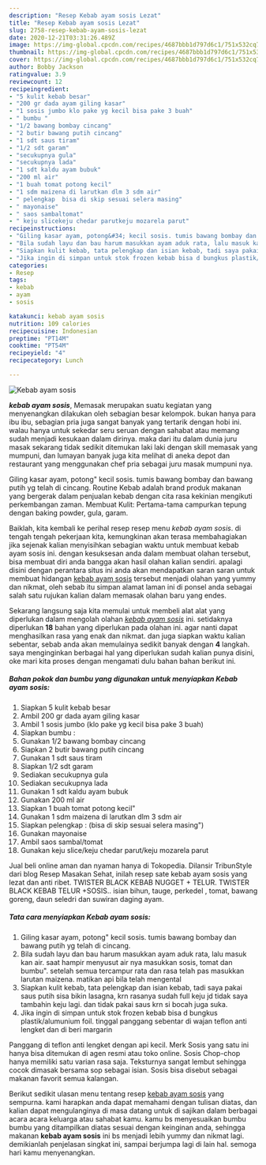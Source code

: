 ```yaml
---
description: "Resep Kebab ayam sosis Lezat"
title: "Resep Kebab ayam sosis Lezat"
slug: 2758-resep-kebab-ayam-sosis-lezat
date: 2020-12-21T03:31:26.489Z
image: https://img-global.cpcdn.com/recipes/4687bbb1d797d6c1/751x532cq70/kebab-ayam-sosis-foto-resep-utama.jpg
thumbnail: https://img-global.cpcdn.com/recipes/4687bbb1d797d6c1/751x532cq70/kebab-ayam-sosis-foto-resep-utama.jpg
cover: https://img-global.cpcdn.com/recipes/4687bbb1d797d6c1/751x532cq70/kebab-ayam-sosis-foto-resep-utama.jpg
author: Bobby Jackson
ratingvalue: 3.9
reviewcount: 12
recipeingredient:
- "5 kulit kebab besar"
- "200 gr dada ayam giling kasar"
- "1 sosis jumbo klo pake yg kecil bisa pake 3 buah"
- " bumbu "
- "1/2 bawang bombay cincang"
- "2 butir bawang putih cincang"
- "1 sdt saus tiram"
- "1/2 sdt garam"
- "secukupnya gula"
- "secukupnya lada"
- "1 sdt kaldu ayam bubuk"
- "200 ml air"
- "1 buah tomat potong kecil"
- "1 sdm maizena di larutkan dlm 3 sdm air"
- " pelengkap  bisa di skip sesuai selera masing"
- " mayonaise"
- " saos sambaltomat"
- " keju slicekeju chedar parutkeju mozarela parut"
recipeinstructions:
- "Giling kasar ayam, potong&#34; kecil sosis. tumis bawang bombay dan bawang putih yg telah di cincang."
- "Bila sudah layu dan bau harum masukkan ayam aduk rata, lalu masuk kan air. saat hampir menyusut air nya masukkan sosis, tomat dan bumbu&#34;. setelah semua tercampur rata dan rasa telah pas masukkan larutan maizena. matikan api bila telah mengental"
- "Siapkan kulit kebab, tata pelengkap dan isian kebab, tadi saya pakai saus putih sisa bikin lasagna, krn rasanya sudah full keju jd tidak saya tambahin keju lagi. dan tidak pakai saus krn si bocah juga suka."
- "Jika ingin di simpan untuk stok frozen kebab bisa d bungkus plastik/alumunium foil. tinggal panggang sebentar di wajan teflon anti lengket dan di beri margarin"
categories:
- Resep
tags:
- kebab
- ayam
- sosis

katakunci: kebab ayam sosis 
nutrition: 109 calories
recipecuisine: Indonesian
preptime: "PT14M"
cooktime: "PT54M"
recipeyield: "4"
recipecategory: Lunch

---
```



![Kebab ayam sosis](https://img-global.cpcdn.com/recipes/4687bbb1d797d6c1/751x532cq70/kebab-ayam-sosis-foto-resep-utama.jpg)

<b><i>kebab ayam sosis</i></b>, Memasak merupakan suatu kegiatan yang menyenangkan dilakukan oleh sebagian besar kelompok. bukan hanya para ibu ibu, sebagian pria juga sangat banyak yang tertarik dengan hobi ini. walau hanya untuk sekedar seru seruan dengan sahabat atau memang sudah menjadi kesukaan dalam dirinya. maka dari itu dalam dunia juru masak sekarang tidak sedikit ditemukan laki laki dengan skill memasak yang mumpuni, dan lumayan banyak juga kita melihat di aneka depot dan restaurant yang menggunakan chef pria sebagai juru masak mumpuni nya.

Giling kasar ayam, potong&#34; kecil sosis. tumis bawang bombay dan bawang putih yg telah di cincang. Routine Kebab adalah brand produk makanan yang bergerak dalam penjualan kebab dengan cita rasa kekinian mengikuti perkembangan zaman. Membuat Kulit: Pertama-tama campurkan tepung dengan baking powder, gula, garam.

Baiklah, kita kembali ke perihal resep resep menu <i>kebab ayam sosis</i>. di tengah tengah pekerjaan kita, kemungkinan akan terasa membahagiakan jika sejenak kalian menyisihkan sebagian waktu untuk membuat kebab ayam sosis ini. dengan kesuksesan anda dalam membuat olahan tersebut, bisa membuat diri anda bangga akan hasil olahan kalian sendiri. apalagi disini dengan perantara situs ini anda akan mendapatkan saran saran untuk membuat hidangan <u>kebab ayam sosis</u> tersebut menjadi olahan yang yummy dan nikmat, oleh sebab itu simpan alamat laman ini di ponsel anda sebagai salah satu rujukan kalian dalam memasak olahan baru yang endes.


Sekarang langsung saja kita memulai untuk membeli alat alat yang diperlukan dalam mengolah olahan <u><i>kebab ayam sosis</i></u> ini. setidaknya diperlukan <b>18</b> bahan yang diperlukan pada olahan ini. agar nanti dapat menghasilkan rasa yang enak dan nikmat. dan juga siapkan waktu kalian sebentar, sebab anda akan memulainya sedikit banyak dengan <b>4</b> langkah. saya menginginkan berbagai hal yang diperlukan sudah kalian punya disini, oke mari kita proses dengan mengamati dulu bahan bahan berikut ini.

<!--inarticleads1-->

##### Bahan pokok dan bumbu yang digunakan untuk menyiapkan Kebab ayam sosis:

1. Siapkan 5 kulit kebab besar
1. Ambil 200 gr dada ayam giling kasar
1. Ambil 1 sosis jumbo (klo pake yg kecil bisa pake 3 buah)
1. Siapkan  bumbu :
1. Gunakan 1/2 bawang bombay cincang
1. Siapkan 2 butir bawang putih cincang
1. Gunakan 1 sdt saus tiram
1. Siapkan 1/2 sdt garam
1. Sediakan secukupnya gula
1. Sediakan secukupnya lada
1. Gunakan 1 sdt kaldu ayam bubuk
1. Gunakan 200 ml air
1. Siapkan 1 buah tomat potong kecil&#34;
1. Gunakan 1 sdm maizena di larutkan dlm 3 sdm air
1. Siapkan  pelengkap : (bisa di skip sesuai selera masing&#34;)
1. Gunakan  mayonaise
1. Ambil  saos sambal/tomat
1. Gunakan  keju slice/keju chedar parut/keju mozarela parut


Jual beli online aman dan nyaman hanya di Tokopedia. Dilansir TribunStyle dari blog Resep Masakan Sehat, inilah resep sate kebab ayam sosis yang lezat dan anti ribet. TWISTER BLACK KEBAB NUGGET + TELUR. TWISTER BLACK KEBAB TELUR +SOSIS.. isian bihun, tauge, perkedel , tomat, bawang goreng, daun seledri dan suwiran daging ayam. 

<!--inarticleads2-->

##### Tata cara menyiapkan Kebab ayam sosis:

1. Giling kasar ayam, potong&#34; kecil sosis. tumis bawang bombay dan bawang putih yg telah di cincang.
1. Bila sudah layu dan bau harum masukkan ayam aduk rata, lalu masuk kan air. saat hampir menyusut air nya masukkan sosis, tomat dan bumbu&#34;. setelah semua tercampur rata dan rasa telah pas masukkan larutan maizena. matikan api bila telah mengental
1. Siapkan kulit kebab, tata pelengkap dan isian kebab, tadi saya pakai saus putih sisa bikin lasagna, krn rasanya sudah full keju jd tidak saya tambahin keju lagi. dan tidak pakai saus krn si bocah juga suka.
1. Jika ingin di simpan untuk stok frozen kebab bisa d bungkus plastik/alumunium foil. tinggal panggang sebentar di wajan teflon anti lengket dan di beri margarin


Panggang di teflon anti lengket dengan api kecil. Merk Sosis yang satu ini hanya bisa ditemukan di agen resmi atau toko online. Sosis Chop-chop hanya memiliki satu varian rasa saja. Teksturnya sangat lembut sehingga cocok dimasak bersama sop sebagai isian. Sosis bisa disebut sebagai makanan favorit semua kalangan. 

Berikut sedikit ulasan menu tentang resep <u>kebab ayam sosis</u> yang sempurna. kami harapkan anda dapat memahami dengan tulisan diatas, dan kalian dapat mengulanginya di masa datang untuk di sajikan dalam berbagai acara acara keluarga atau sahabat kamu. kamu bs menyesuaikan bumbu bumbu yang ditampilkan diatas sesuai dengan keinginan anda, sehingga makanan <b>kebab ayam sosis</b> ini bs menjadi lebih yummy dan nikmat lagi. demikianlah penjelasan singkat ini, sampai berjumpa lagi di lain hal. semoga hari kamu menyenangkan.
